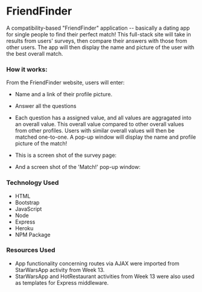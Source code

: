 # FriendFinder
A compatibility-based "FriendFinder" application -- basically a dating app for single people to find their perfect match! This full-stack site will take in results from users' surveys, then compare their answers with those from other users. The app will then display the name and picture of the user with the best overall match.

### How it works:
From the FriendFinder website, users will enter:
* Name and a link of their profile picture.
* Answer all the questions
* Each question has a assigned value, and all values are aggragated into an overall value. This overall value compared to other overall values from other profiles. Users with similar overall values will then be matched one-to-one. A pop-up window will display the name and profile picture of the match!

* This is a screen shot of the survey page:


* And a screen shot of the 'Match!' pop-up window:



### Technology Used
* HTML
* Bootstrap
* JavaScript
* Node
* Express
* Heroku
* NPM Package

### Resources Used
* App functionality concerning routes via AJAX were imported from StarWarsApp activity from Week 13.
* StarWarsApp and HotRestaurant activities from Week 13 were also used as templates for Express middleware.
